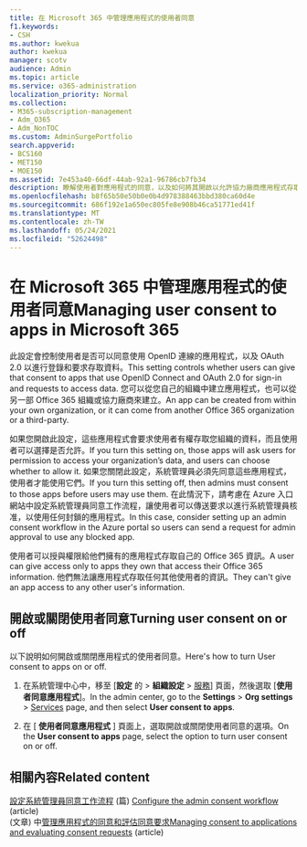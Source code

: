 ```yaml
---
title: 在 Microsoft 365 中管理應用程式的使用者同意
f1.keywords:
- CSH
ms.author: kwekua
author: kwekua
manager: scotv
audience: Admin
ms.topic: article
ms.service: o365-administration
localization_priority: Normal
ms.collection:
- M365-subscription-management
- Adm_O365
- Adm_NonTOC
ms.custom: AdminSurgePortfolio
search.appverid:
- BCS160
- MET150
- MOE150
ms.assetid: 7e453a40-66df-44ab-92a1-96786cb7fb34
description: 瞭解使用者對應用程式的同意，以及如何將其開啟以允許協力廠商應用程式存取使用者的 Microsoft 365 資訊。
ms.openlocfilehash: b8f65b50e50b0e0b4d978388463bbd380ca60d4e
ms.sourcegitcommit: 686f192e1a650ec805fe8e908b46ca51771ed41f
ms.translationtype: MT
ms.contentlocale: zh-TW
ms.lasthandoff: 05/24/2021
ms.locfileid: "52624498"
---
```

# <a name="managing-user-consent-to-apps-in-microsoft-365"></a><span data-ttu-id="7b9a1-103">在 Microsoft 365 中管理應用程式的使用者同意</span><span class="sxs-lookup"><span data-stu-id="7b9a1-103">Managing user consent to apps in Microsoft 365</span></span>

<span data-ttu-id="7b9a1-104">此設定會控制使用者是否可以同意使用 OpenID 連線的應用程式，以及 OAuth 2.0 以進行登錄和要求存取資料。</span><span class="sxs-lookup"><span data-stu-id="7b9a1-104">This setting controls whether users can give that consent to apps that use OpenID Connect and OAuth 2.0 for sign-in and requests to access data.</span></span> <span data-ttu-id="7b9a1-105">您可以從您自己的組織中建立應用程式，也可以從另一部 Office 365 組織或協力廠商來建立。</span><span class="sxs-lookup"><span data-stu-id="7b9a1-105">An app can be created from within your own organization, or it can come from another Office 365 organization or a third-party.</span></span>

<span data-ttu-id="7b9a1-106">如果您開啟此設定，這些應用程式會要求使用者有權存取您組織的資料，而且使用者可以選擇是否允許。</span><span class="sxs-lookup"><span data-stu-id="7b9a1-106">If you turn this setting on, those apps will ask users for permission to access your organization’s data, and users can choose whether to allow it.</span></span> <span data-ttu-id="7b9a1-107">如果您關閉此設定，系統管理員必須先同意這些應用程式，使用者才能使用它們。</span><span class="sxs-lookup"><span data-stu-id="7b9a1-107">If you turn this setting off, then admins must consent to those apps before users may use them.</span></span> <span data-ttu-id="7b9a1-108">在此情況下，請考慮在 Azure 入口網站中設定系統管理員同意工作流程，讓使用者可以傳送要求以進行系統管理員核准，以使用任何封鎖的應用程式。</span><span class="sxs-lookup"><span data-stu-id="7b9a1-108">In this case, consider setting up an admin consent workflow in the Azure portal so users can send a request for admin approval to use any blocked app.</span></span>

<span data-ttu-id="7b9a1-109">使用者可以授與權限給他們擁有的應用程式存取自己的 Office 365 資訊。</span><span class="sxs-lookup"><span data-stu-id="7b9a1-109">A user can give access only to apps they own that access their Office 365 information.</span></span> <span data-ttu-id="7b9a1-110">他們無法讓應用程式存取任何其他使用者的資訊。</span><span class="sxs-lookup"><span data-stu-id="7b9a1-110">They can't give an app access to any other user's information.</span></span>

## <a name="turning-user-consent-on-or-off"></a><span data-ttu-id="7b9a1-111">開啟或關閉使用者同意</span><span class="sxs-lookup"><span data-stu-id="7b9a1-111">Turning user consent on or off</span></span>
<span data-ttu-id="7b9a1-112"><a name="__toc379982114"> </a></span><span class="sxs-lookup"><span data-stu-id="7b9a1-112"><a name="__toc379982114"> </a></span></span>

<span data-ttu-id="7b9a1-113">以下說明如何開啟或關閉應用程式的使用者同意。</span><span class="sxs-lookup"><span data-stu-id="7b9a1-113">Here's how to turn User consent to apps on or off.</span></span>

1. <span data-ttu-id="7b9a1-114">在系統管理中心中，移至 [**設定** 的 \> **組織設定**  >  [服務](https://go.microsoft.com/fwlink/p/?linkid=2053743)] 頁面，然後選取 [**使用者同意應用程式**]。</span><span class="sxs-lookup"><span data-stu-id="7b9a1-114">In the admin center, go to the **Settings** \> **Org settings** > [Services](https://go.microsoft.com/fwlink/p/?linkid=2053743) page, and then select **User consent to apps**.</span></span>

2. <span data-ttu-id="7b9a1-115">在 [ **使用者同意應用程式** ] 頁面上，選取開啟或關閉使用者同意的選項。</span><span class="sxs-lookup"><span data-stu-id="7b9a1-115">On the **User consent to apps** page, select the option to turn user consent on or off.</span></span>

## <a name="related-content"></a><span data-ttu-id="7b9a1-116">相關內容</span><span class="sxs-lookup"><span data-stu-id="7b9a1-116">Related content</span></span> 
<span data-ttu-id="7b9a1-117"><a name="__toc379982114"> </a></span><span class="sxs-lookup"><span data-stu-id="7b9a1-117"><a name="__toc379982114"> </a></span></span>

<span data-ttu-id="7b9a1-118">[設定系統管理員同意工作流程](/azure/active-directory/manage-apps/configure-admin-consent-workflow) (篇) </span><span class="sxs-lookup"><span data-stu-id="7b9a1-118">[Configure the admin consent workflow](/azure/active-directory/manage-apps/configure-admin-consent-workflow) (article)</span></span>\
<span data-ttu-id="7b9a1-119"> (文章) 中[管理應用程式的同意和評估同意要求](/azure/active-directory/manage-apps/manage-consent-requests)</span><span class="sxs-lookup"><span data-stu-id="7b9a1-119">[Managing consent to applications and evaluating consent requests](/azure/active-directory/manage-apps/manage-consent-requests) (article)</span></span>